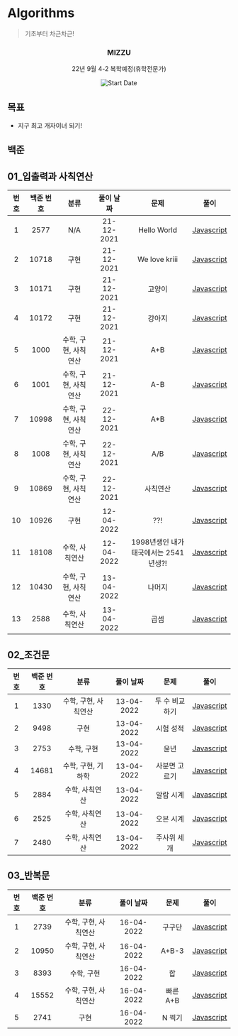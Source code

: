 # Algorithms

> 기초부터 차근차근!

<div align="center">

<h3> MIZZU </h3>
<p> 22년 9월 4-2 복학예정(휴학전문가)</p>

![Start Date](https://img.shields.io/badge/Start%20Date-2021--12--20-23d16b.svg)

</div>



## 목표

- 지구 최고 개자이너 되기!



## 백준

## 01_입출력과 사칙연산

| 번호 | 백준 번호 |       분류        | 풀이 날짜  |             문제               |              풀이              |
| :--------: | :--------: | :---------------: | :--------: | :---------------------------: | :----------------------------: |
| 1 | 2577 | N/A | 21-12-2021 |	Hello World | [Javascript](01_2577.js) |
| 2 | 10718 | 구현 | 21-12-2021 |	We love kriii | [Javascript](02_10718.js) |
| 3 | 10171 | 구현 | 21-12-2021 |	고양이 | [Javascript](03_10171.js) |
| 4 | 10172 | 구현 | 21-12-2021 |	강아지 | [Javascript](04_10172.js) |
| 5 | 1000 | 수학, 구현, 사칙연산 | 21-12-2021 | A+B | [Javascript](05_1000.js) |
| 6 | 1001 | 수학, 구현, 사칙연산 | 21-12-2021 | A-B | [Javascript](06_1001.js) |
| 7 | 10998 | 수학, 구현, 사칙연산 | 22-12-2021 | A*B | [Javascript](07_10998.js) |
| 8 | 1008 | 수학, 구현, 사칙연산 | 22-12-2021 | A/B | [Javascript](08_1008.js) |
| 9 | 10869 | 수학, 구현, 사칙연산 | 22-12-2021 | 사칙연산 | [Javascript](09_10869.js) |
| 10 | 10926 | 구현 | 12-04-2022 | ??! | [Javascript](10_10926.js) |
| 11 | 18108 | 수학, 사칙연산 | 12-04-2022 | 1998년생인 내가 태국에서는 2541년생?! | [Javascript](11_18108.js) |
| 12 | 10430 | 수학, 구현, 사칙연산 | 13-04-2022 | 나머지 | [Javascript](12_10430.js) |
| 13 | 2588 | 수학, 사칙연산 | 13-04-2022 | 곱셈 | [Javascript](13_2588.js) |

## 02_조건문

| 번호 | 백준 번호 |       분류        | 풀이 날짜  |             문제               |              풀이              |
| :--------: | :--------: | :---------------: | :--------: | :---------------------------: | :----------------------------: |
| 1 | 1330 | 수학, 구현, 사칙연산 | 13-04-2022 | 두 수 비교하기 | [Javascript](01_1330.js) |
| 2 | 9498 | 구현 | 13-04-2022 | 시험 성적 | [Javascript](02_9498.js) |
| 3 | 2753 | 수학, 구현 | 13-04-2022 | 윤년 | [Javascript](03_2753.js) |
| 4 | 14681 | 수학, 구현, 기하학 | 13-04-2022 | 사분면 고르기 | [Javascript](04_14681.js) |
| 5 | 2884 | 수학, 사칙연산 | 13-04-2022 | 알람 시계 | [Javascript](05_2884.js) |
| 6 | 2525 | 수학, 사칙연산 | 13-04-2022 | 오븐 시계 | [Javascript](06_2525.js) |
| 7 | 2480 | 수학, 사칙연산 | 13-04-2022 | 주사위 세개 | [Javascript](07_2480.js) |

## 03_반복문

| 번호 | 백준 번호 |       분류        | 풀이 날짜  |             문제               |              풀이              |
| :--------: | :--------: | :---------------: | :--------: | :---------------------------: | :----------------------------: |
| 1 | 2739 | 수학, 구현, 사칙연산 | 16-04-2022 | 구구단 | [Javascript](01_2739.js) |
| 2 | 10950 | 수학, 구현, 사칙연산 | 16-04-2022 | A+B-3 | [Javascript](02_10950.js) |
| 3 | 8393 | 수학, 구현 | 16-04-2022 | 합 | [Javascript](03_8393.js) |
| 4 | 15552 | 수학, 구현, 사칙연산 | 16-04-2022 | 빠른 A+B | [Javascript](04_15552.js) |
| 5 | 2741 | 구현 | 16-04-2022 | N 찍기 | [Javascript](05_2741.js) |